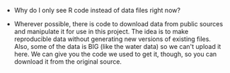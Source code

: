 * Why do I only see R code instead of data files right now?
- Wherever possible, there is code to download data from public sources and manipulate it for use in this project. The idea is to make reproducible data without generating new versions of existing files. Also, some of the data is BIG (like the water data) so we can't upload it here. We can give you the code we used to get it, though, so you can download it from the original source.
